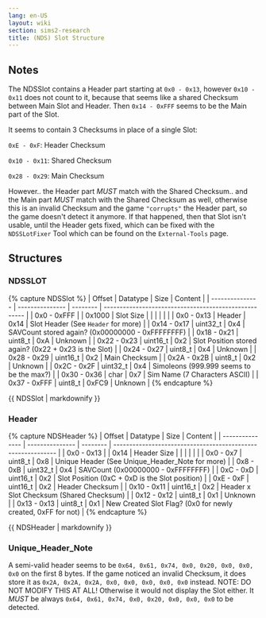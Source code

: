 ```yaml
---
lang: en-US
layout: wiki
section: sims2-research
title: (NDS) Slot Structure
---
```


## Notes
The NDSSlot contains a Header part starting at `0x0 - 0x13`, however `0x10 - 0x11` does not count to it, because that seems like a shared Checksum between Main Slot and Header. Then `0x14 - 0xFFF` seems to be the Main part of the Slot.

It seems to contain 3 Checksums in place of a single Slot:

`0xE - 0xF`: Header Checksum

`0x10 - 0x11`: Shared Checksum

`0x28 - 0x29`: Main Checksum

However.. the Header part *MUST* match with the Shared Checksum.. and the Main part *MUST* match with the Shared Checksum as well, otherwise this is an invalid Checksum and the game `"corrupts"` the Header part, so the game doesn't detect it anymore. If that happened, then that Slot isn't usable, until the Header gets fixed, which can be fixed with the `NDSSLotFixer` Tool which can be found on the `External-Tools` page.

## Structures

### NDSSLOT
{% capture NDSSlot %}
| Offset          | Datatype        | Size     | Content                                               |
| --------------- | --------------- | -------- | ----------------------------------------------------- |
| 0x0 - 0xFFF     |                 | 0x1000   | Slot Size                                             |
|                 |                 |          |                                                       |
| 0x0 - 0x13      | Header          | 0x14     | Slot Header (See `Header` for more)                   |
| 0x14 - 0x17     | uint32_t        | 0x4      | SAVCount stored again? (0x00000000 - 0xFFFFFFFF)      |
| 0x18 - 0x21     | uint8_t         | 0xA      | Unknown                                               |
| 0x22 - 0x23     | uint16_t        | 0x2      | Slot Position stored again? (0x22 + 0x23 is the Slot) |
| 0x24 - 0x27     | uint8_t         | 0x4      | Unknown                                               |
| 0x28 - 0x29     | uint16_t        | 0x2      | Main Checksum                                         |
| 0x2A - 0x2B     | uint8_t         | 0x2      | Unknown                                               |
| 0x2C - 0x2F     | uint32_t        | 0x4      | Simoleons (999.999 seems to be the max?)              |
| 0x30 - 0x36     | char            | 0x7      | Sim Name (7 Characters ASCII)                         |
| 0x37 - 0xFFF    | uint8_t         | 0xFC9    | Unknown                                               |
{% endcapture %}

{{ NDSSlot | markdownify }}

### Header
{% capture NDSHeader %}
| Offset          | Datatype        | Size     | Content                                                      |
| --------------- | --------------- | -------- | ------------------------------------------------------------ |
| 0x0 - 0x13      |                 | 0x14     | Header Size                                                  |
|                 |                 |          |                                                              |
| 0x0 - 0x7       | uint8_t         | 0x8      | Unique Header (See Unique_Header_Note for more)              |
| 0x8 - 0xB       | uint32_t        | 0x4      | SAVCount (0x00000000 - 0xFFFFFFFF)                           |
| 0xC - 0xD       | uint16_t        | 0x2      | Slot Position (0xC + 0xD is the Slot position)               |
| 0xE - 0xF       | uint16_t        | 0x2      | Header Checksum                                              |
| 0x10 - 0x11     | uint16_t        | 0x2      | Header x Slot Checksum (Shared Checksum)                     |
| 0x12 - 0x12     | uint8_t         | 0x1      | Unknown                                                      |
| 0x13 - 0x13     | uint8_t         | 0x1      | New Created Slot Flag? (0x0 for newly created, 0xFF for not) |
{% endcapture %}

{{ NDSHeader | markdownify }}

### Unique_Header_Note
A semi-valid header seems to be `0x64, 0x61, 0x74, 0x0, 0x20, 0x0, 0x0, 0x0` on the first 8 bytes. If the game noticed an invalid Checksum, it does store it as `0x2A, 0x2A, 0x2A, 0x0, 0x0, 0x0, 0x0, 0x0` instead. NOTE: DO NOT MODIFY THIS AT ALL! Otherwise it would not display the Slot either. It *MUST* be always `0x64, 0x61, 0x74, 0x0, 0x20, 0x0, 0x0, 0x0` to be detected.